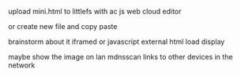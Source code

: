 upload mini.html to littlefs with ac js web cloud editor

or create new file and copy paste

brainstorm about it iframed or javascript external html load display

maybe show the image on lan mdnsscan links to other devices in the network

